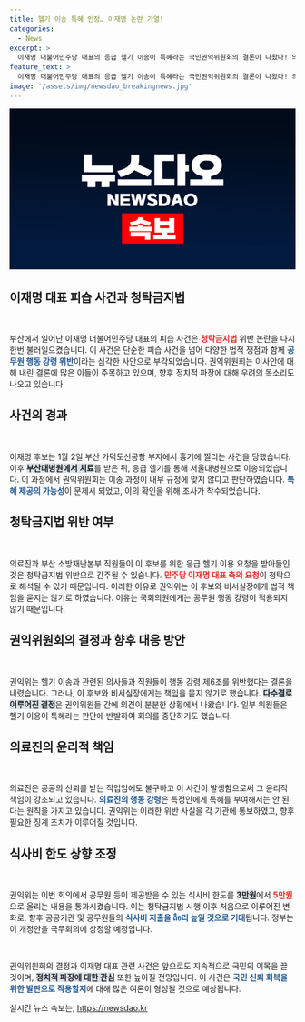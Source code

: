 ```yaml
---
title: 헬기 이송 특혜 인정… 이재명 논란 가열!
categories:
  - News
excerpt: >
  이재명 더불어민주당 대표의 응급 헬기 이송이 특혜라는 국민권익위원회의 결론이 나왔다! 의료진과 소방 직원의 행동 강령 위반이 확인되면서 논란이 확산 중이다. 동시에 식사비 한도도 3만원에서 5만원으로 상향 조정될 예정이다.
feature_text: >
  이재명 더불어민주당 대표의 응급 헬기 이송이 특혜라는 국민권익위원회의 결론이 나왔다! 의료진과 소방 직원의 행동 강령 위반이 확인되면서 논란이 확산 중이다. 동시에 식사비 한도도 3만원에서 5만원으로 상향 조정될 예정이다.
image: '/assets/img/newsdao_breakingnews.jpg'
---
```


<p><img src="/assets/img/newsdao_breakingnews.jpg" alt="koreaapp 속보" /></p>

<h2 data-ke-size="size26">이재명 대표 피습 사건과 청탁금지법</h2>

<p data-ke-size="size16">&nbsp;</p>

<p>부산에서 일어난 이재명 더불어민주당 대표의 피습 사건은 <b><span style="color: #ee2323;">청탁금지법</span></b> 위반 논란을 다시 한번 불러일으켰습니다. 이 사건은 단순한 피습 사건을 넘어 다양한 법적 쟁점과 함께 <b><span style="color: #1a5490;">공무원 행동 강령 위반</span></b>이라는 심각한 사안으로 부각되었습니다. 권익위원회는 이사안에 대해 내린 결론에 많은 이들이 주목하고 있으며, 향후 정치적 파장에 대해 우려의 목소리도 나오고 있습니다. </p>

<h2 data-ke-size="size26">사건의 경과</h2>

<p data-ke-size="size16">&nbsp;</p>

<p>이재명 후보는 1월 2일 부산 가덕도신공항 부지에서 흉기에 찔리는 사건을 당했습니다. 이후 <b><span style="background-color: #21538527;">부산대병원에서 치료</span></b>를 받은 뒤, 응급 헬기를 통해 서울대병원으로 이송되었습니다. 이 과정에서 권익위원회는 이송 과정이 내부 규정에 맞지 않다고 판단하였습니다. <b><span style="color: #1a5490;">특혜 제공의 가능성</span></b>이 문제시 되었고, 이의 확인을 위해 조사가 착수되었습니다.</p>

<h2 data-ke-size="size26">청탁금지법 위반 여부</h2>

<p data-ke-size="size16">&nbsp;</p>

<p>의료진과 부산 소방재난본부 직원들이 이 후보를 위한 응급 헬기 이용 요청을 받아들인 것은 청탁금지법 위반으로 간주될 수 있습니다. <b><span style="color: #ee2323;">민주당 이재명 대표 측의 요청</span></b>이 청탁으로 해석될 수 있기 때문입니다. 이러한 이유로 권익위는 이 후보와 비서실장에게 법적 책임을 묻지는 않기로 하였습니다. 이유는 국회의원에게는 공무원 행동 강령이 적용되지 않기 때문입니다.</p>

<h2 data-ke-size="size26">권익위원회의 결정과 향후 대응 방안</h2>

<p data-ke-size="size16">&nbsp;</p>

<p>권익위는 헬기 이송과 관련된 의사들과 직원들이 행동 강령 제6조를 위반했다는 결론을 내렸습니다. 그러나, 이 후보와 비서실장에게는 책임을 묻지 않기로 했습니다. <b><span style="background-color: #21538527;">다수결로 이루어진 결정</span></b>은 권익위원들 간에 의견이 분분한 상황에서 나왔습니다. 일부 위원들은 헬기 이용이 특혜라는 판단에 반발하여 회의를 중단하기도 했습니다.</p>

<h2 data-ke-size="size26">의료진의 윤리적 책임</h2>

<p data-ke-size="size16">&nbsp;</p>

<p>의료진은 공공의 신뢰를 받는 직업임에도 불구하고 이 사건이 발생함으로써 그 윤리적 책임이 강조되고 있습니다. <b><span style="color: #1a5490;">의료진의 행동 강령</span></b>은 특정인에게 특혜를 부여해서는 안 된다는 원칙을 가지고 있습니다. 권익위는 이러한 위반 사실을 각 기관에 통보하였고, 향후 필요한 징계 조치가 이루어질 것입니다.</p>

<h2 data-ke-size="size26">식사비 한도 상향 조정</h2>

<p data-ke-size="size16">&nbsp;</p>

<p>권익위는 이번 회의에서 공무원 등이 제공받을 수 있는 식사비 한도를 <b><span style="background-color: #21538527;">3만원</span></b>에서 <b><span style="color: #ee2323;">5만원</span></b>으로 올리는 내용을 통과시켰습니다. 이는 청탁금지법 시행 이후 처음으로 이루어진 변화로, 향후 공공기관 및 공무원들의 <b><span style="color: #1a5490;">식사비 지출을 ถือ리 높일 것으로 기대</span></b>됩니다. 정부는 이 개정안을 국무회의에 상정할 예정입니다.</p>

<p data-ke-size="size16">&nbsp;</p> 

<p>권익위원회의 결정과 이재명 대표 관련 사건은 앞으로도 지속적으로 국민의 이목을 끌 것이며, <b><span style="background-color: #21538527;">정치적 파장에 대한 관심</span></b> 또한 높아질 전망입니다. 이 사건은 <b><span style="color: #1a5490;">국민 신뢰 회복을 위한 발판으로 작용할지</span></b>에 대해 많은 여론이 형성될 것으로 예상됩니다.</p>
실시간 뉴스 속보는, <a href="https://newsdao.kr" rel="dofollow">https://newsdao.kr</a>


